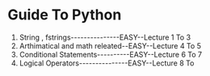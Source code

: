 <h1>Guide To Python</h1>
<ol>
  <li>String , fstrings---------------EASY--Lecture 1 To 3 </li>
  <li>Arthimatical and math releated--EASY--Lecture 4 To 5 </li>
  <li>Conditional Statements----------EASY--Lecture 6 To 7</li>
  <li>Logical Operators---------------EASY--Lecture 8 To  </li>
</ol>
